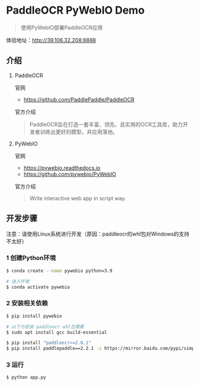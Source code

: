 # PaddleOCR PyWebIO Demo

> 使用PyWebIO部署PaddleOCR应用

体验地址：<http://39.106.32.208:8888>

## 介绍

1. PaddleOCR

   官网

   - <https://github.com/PaddlePaddle/PaddleOCR>

   官方介绍

   > PaddleOCR旨在打造一套丰富、领先、且实用的OCR工具库，助力开发者训练出更好的模型，并应用落地。

2. PyWebIO

   官网

   - <https://pywebio.readthedocs.io>
   - <https://github.com/pywebio/PyWebIO>

   官方介绍

   > Write interactive web app in script way.

## 开发步骤

注意：请使用Linux系统进行开发（原因：paddleocr的whl包对Windows的支持不太好）

### 1 创建Python环境

```sh
$ conda create --name pywebio python=3.9

# 进入环境
$ conda activate pywebio
```

### 2 安装相关依赖

```sh
$ pip install pywebio

# 以下为安装 paddleocr whl包需要
$ sudo apt install gcc build-essential

$ pip install "paddleocr>=2.0.1"
$ pip install paddlepaddle==2.2.1 -i https://mirror.baidu.com/pypi/simple
```

### 3 运行

```sh
$ python app.py
```
